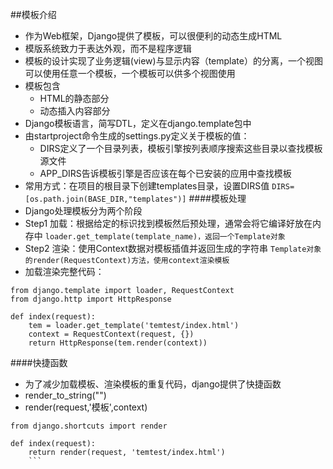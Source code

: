 ##模板介绍
* 作为Web框架，Django提供了模板，可以很便利的动态生成HTML
* 模版系统致力于表达外观，而不是程序逻辑
* 模板的设计实现了业务逻辑(view)与显示内容（template）的分离，一个视图可以使用任意一个模板，一个模板可以供多个视图使用
* 模板包含
    * HTML的静态部分
    * 动态插入内容部分
* Django模板语言，简写DTL，定义在django.template包中
* 由startproject命令生成的settings.py定义关于模板的值：
    * DIRS定义了一个目录列表，模板引擎按列表顺序搜索这些目录以查找模板源文件
    * APP_DIRS告诉模板引擎是否应该在每个已安装的应用中查找模板
* 常用方式：在项目的根目录下创建templates目录，设置DIRS值
`DIRS=[os.path.join(BASE_DIR,"templates")]`
####模板处理
* Django处理模板分为两个阶段
* Step1 加载：根据给定的标识找到模板然后预处理，通常会将它编译好放在内存中
`loader.get_template(template_name)，返回一个Template对象`
* Step2 渲染：使用Context数据对模板插值并返回生成的字符串
`Template对象的render(RequestContext)方法，使用context渲染模板`
* 加载渲染完整代码：
```
from django.template import loader, RequestContext
from django.http import HttpResponse

def index(request):
    tem = loader.get_template('temtest/index.html')
    context = RequestContext(request, {})
    return HttpResponse(tem.render(context))
```    
####快捷函数
* 为了减少加载模板、渲染模板的重复代码，django提供了快捷函数
* render_to_string("")
* render(request,'模板',context)
```
from django.shortcuts import render

def index(request):
    return render(request, 'temtest/index.html')
    ```